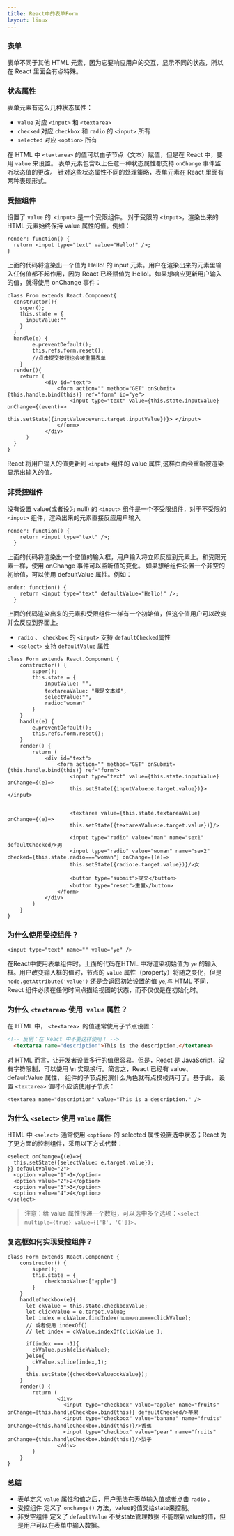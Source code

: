 ```yaml
---
title: React中的表单Form
layout: linux
---
```


### 表单
表单不同于其他 HTML 元素，因为它要响应用户的交互，显示不同的状态，所以在 React 里面会有点特殊。

### 状态属性
表单元素有这么几种状态属性：

- `value` 对应 `<input>` 和 `<textarea>`
- `checked` 对应 `checkbox` 和 `radio` 的 `<input>` 所有
- `selected` 对应 `<option>` 所有

在 HTML 中 `<textarea>` 的值可以由子节点（文本）赋值，但是在 React 中，要用 `value` 来设置。
表单元素包含以上任意一种状态属性都支持 `onChange` 事件监听状态值的更改。
针对这些状态属性不同的处理策略，表单元素在 React 里面有两种表现形式。

### 受控组件
设置了 `value` 的` <input>` 是一个受限组件。 对于受限的 `<input>`，渲染出来的 HTML 元素始终保持 value 属性的值。例如：

```
render: function() {
  return <input type="text" value="Hello!" />;
}
```

上面的代码将渲染出一个值为 Hello! 的 input 元素。用户在渲染出来的元素里输入任何值都不起作用，因为 React 已经赋值为 Hello!。如果想响应更新用户输入的值，就得使用 onChange 事件：

```
class From extends React.Component{
  constructor(){
    super();
    this.state = {
      inputValue:""
    }
  }
  handle(e) {
        e.preventDefault();
        this.refs.form.reset();
        //点击提交按钮也会被重置表单
    }
  render(){
    return (
            <div id="text">
                <form action="" method="GET" onSubmit={this.handle.bind(this)} ref="form" id="ye">
                    <input type="text" value={this.state.inputValue} onChange={(event)=>
                      this.setState({inputValue:event.target.inputValue})}> </input>
                </form>
            </div>
      )
  }
}
```

React 将用户输入的值更新到 `<input>` 组件的 value 属性,这样页面会重新被渲染显示出输入的值。

### 非受控组件
没有设置 value(或者设为 null) 的 `<input>` 组件是一个不受限组件，对于不受限的 `<input>` 组件，渲染出来的元素直接反应用户输入

```
render: function() {
    return <input type="text" />;
  }
```

上面的代码将渲染出一个空值的输入框，用户输入将立即反应到元素上。和受限元素一样，使用 onChange 事件可以监听值的变化。
如果想给组件设置一个非空的初始值，可以使用 defaultValue 属性。例如：

```
ender: function() {
    return <input type="text" defaultValue="Hello!" />;
  }
```
上面的代码渲染出来的元素和受限组件一样有一个初始值，但这个值用户可以改变并会反应到界面上。

- `radio` 、 `checkbox` 的 `<input>` 支持 `defaultChecked`属性
- `<select>` 支持 `defaultValue` 属性

```
class Form extends React.Component {
    constructor() {
        super();
        this.state = {
            inputValue: "",
            textareaValue: "我是文本域",
            selectValue:"",
            radio:"woman"
        }
    }
    handle(e) {
        e.preventDefault();
        this.refs.form.reset();
    }
    render() {
        return (
            <div id="text">
                <form action="" method="GET" onSubmit={this.handle.bind(this)} ref="form">
                    <input type="text" value={this.state.inputValue} onChange={(e)=>
                    this.setState({inputValue:e.target.value})}></input>


                    <textarea value={this.state.textareaValue} onChange={(e)=>
                    this.setState({textareaValue:e.target.value})}/>

                    <input type="radio" value="man" name="sex1" defaultChecked/>男
                    <input type="radio" value="woman" name="sex2" checked={this.state.radio==="woman"} onChange={(e)=>
                    this.setState({radio:e.target.value})}/>女

                    <button type="submit">提交</button>
                    <button type="reset">重置</button>
                </form>
            </div>
        )
    }
}
```

### 为什么使用受控组件？

```
<input type="text" name="" value="ye" />
```
在React中使用表单组件时。上面的代码在HTML 中将渲染初始值为 `ye` 的输入框。用户改变输入框的值时，节点的 `value` 属性（property）将随之变化，但是 `node.getAttribute('value')` 还是会返回初始设置的值 `ye`,与 HTML 不同，React 组件必须在任何时间点描绘视图的状态，而不仅仅是在初始化时。

### 为什么 `<textarea>` 使用` value` 属性？
在 HTML 中， `<textarea> `的值通常使用子节点设置：

```html
<!-- 反例：在 React 中不要这样使用！ -->
  <textarea name="description">This is the description.</textarea>
```

对 HTML 而言，让开发者设置多行的值很容易。但是，React 是 JavaScript，没有字符限制，可以使用 \n 实现换行。简言之，React 已经有 value、defaultValue 属性，</textarea> 组件的子节点扮演什么角色就有点模棱两可了。基于此， 设置 `<textarea>` 值时不应该使用子节点：

```
<textarea name="description" value="This is a description." />
```

### 为什么 `<select>` 使用 `value` 属性
HTML 中 `<select>` 通常使用 `<option>` 的 selected 属性设置选中状态；React 为了更方面的控制组件，采用以下方式代替：

```
<select onChange={(e)=>{
  this.setState({selectValue: e.target.value});
}} defaultValue="2">
  <option value="1">1</option>
  <option value="2">2</option>
  <option value="3">3</option>
  <option value="4">4</option>
</select>
```

>注意：给 value 属性传递一个数组，可以选中多个选项：`<select multiple={true} value={['B', 'C']}>`。
>

### 复选框如何实现受控组件？

```
class Form extends React.Component {
    constructor() {
        super();
        this.state = {
            checkboxValue:["apple"]
        }
    }
    handleCheckbox(e){
      let ckValue = this.state.checkboxValue;
      let clickValue = e.target.value;
      let index = ckValue.findIndex(num=>num===clickValue);
      // 或者使用 indexOf()
      // let index = ckValue.indexOf(clickValue );

      if(index === -1){
        ckValue.push(clickValue);
      }else{
        ckValue.splice(index,1);
      }
      this.setState({checkboxValue:ckValue});
    }
    render() {
        return (
                <div>
                  <input type="checkbox" value="apple" name="fruits" onChange={this.handleCheckbox.bind(this)} defaultChecked/>苹果
                  <input type="checkbox" value="banana" name="fruits" onChange={this.handleCheckbox.bind(this)}/>香蕉
                  <input type="checkbox" value="pear" name="fruits" onChange={this.handleCheckbox.bind(this)}/>梨子
                </div>
        )
    }
}
```

### 总结

- 表单定义 `value` 属性和值之后，用户无法在表单输入值或者点击 `radio` 。
- 受控组件 定义了 `onchange()` 方法，value的值交给state来控制。
- 非受空组件 定义了 `defaultValue` 不受state管理数据 不能跟新value的值，但是用户可以在表单中输入数据。
